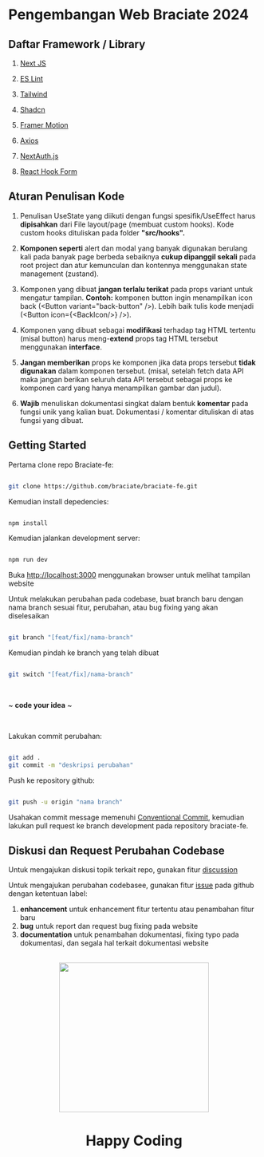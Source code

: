 # Pengembangan Web Braciate 2024

## Daftar Framework / Library

1. [Next JS](https://nextjs.org/)

2. ‌[ES Lint](https://eslint.org/)

3. ‌[Tailwind](https://tailwindcss.com/)

4. ‌[Shadcn](https://ui.shadcn.com/)

5. [Framer Motion](https://www.framer.com/motion/)

6. ‌[Axios](https://axios-http.com/)

7. [NextAuth.js](https://next-auth.js.org/)

7. ‌[React Hook Form](https://www.react-hook-form.com/)

## Aturan Penulisan Kode

1.  Penulisan UseState yang diikuti dengan fungsi spesifik/UseEffect harus **dipisahkan** dari File layout/page (membuat custom hooks). Kode custom hooks dituliskan pada folder **"src/hooks".**

2.  **Komponen seperti** alert dan modal yang banyak digunakan berulang kali pada banyak page berbeda sebaiknya **cukup dipanggil sekali** pada root project dan atur kemunculan dan kontennya menggunakan state management (zustand).

3.  Komponen yang dibuat **jangan terlalu terikat** pada props variant untuk mengatur tampilan. **Contoh:** komponen button ingin menampilkan icon back (\<Button variant="back-button" />). Lebih baik tulis kode menjadi (<Button icon={\<BackIcon/>} />).

4.  Komponen yang dibuat sebagai **modifikasi** terhadap tag HTML tertentu (misal button) harus meng-**extend** props tag HTML tersebut menggunakan **interface**.

5.  **Jangan memberikan** props ke komponen jika data props tersebut **tidak digunakan** dalam komponen tersebut. (misal, setelah fetch data API maka jangan berikan seluruh data API tersebut sebagai props ke komponen card yang hanya menampilkan gambar dan judul).

6.  **Wajib** menuliskan dokumentasi singkat dalam bentuk **komentar** pada fungsi unik yang kalian buat. Dokumentasi / komentar dituliskan di atas fungsi yang dibuat.

## Getting Started

Pertama clone repo Braciate-fe:

```bash

git clone https://github.com/braciate/braciate-fe.git

```

Kemudian install depedencies:

```bash

npm install

```

Kemudian jalankan development server:

```bash

npm run dev

```

Buka [http://localhost:3000](http://localhost:3000) menggunakan browser untuk melihat tampilan website

Untuk melakukan perubahan pada codebase, buat branch baru dengan nama branch sesuai fitur, perubahan, atau bug fixing yang akan diselesaikan

```bash

git branch "[feat/fix]/nama-branch"

```

Kemudian pindah ke branch yang telah dibuat

```bash

git switch "[feat/fix]/nama-branch"

```

<br/>

~ **code your idea** ~

<br/>

Lakukan commit perubahan:

```bash

git add .
git commit -m "deskripsi perubahan"

```

Push ke repository github:

```bash

git push -u origin "nama branch"

```

Usahakan commit message memenuhi [Conventional Commit](https://gist.github.com/qoomon/5dfcdf8eec66a051ecd85625518cfd13),
kemudian lakukan pull request ke branch development pada repository braciate-fe.

## Diskusi dan Request Perubahan Codebase

Untuk mengajukan diskusi topik terkait repo, gunakan fitur [discussion](https://github.com/braciate/braciate-fe/discussions)

Untuk mengajukan perubahan codebasee, gunakan fitur [issue](https://github.com/braciate/braciate-fe/issues) pada github dengan ketentuan label:

1. **enhancement** untuk enhancement fitur tertentu atau penambahan fitur baru
2. **bug** untuk report dan request bug fixing pada website
3. **documentation** untuk penambahan dokumentasi, fixing typo pada dokumentasi, dan segala hal terkait dokumentasi website

<br/>

<div align="center">
  <img src="https://media.giphy.com/media/vzO0Vc8b2VBLi/giphy.gif" width="300"/>
</div>

<div align="center">
  <h1>Happy Coding</h1>
</div>
